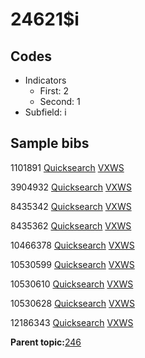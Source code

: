 # 24621$i

## Codes

-   Indicators
    -   First: 2
    -   Second: 1
-   Subfield: i

## Sample bibs

1101891 [Quicksearch](https://search.library.yale.edu/catalog/1101891) [VXWS](http://prodorbis.library.yale.edu:7014/vxws/GetHoldingsService?bibId=1101891)

3904932 [Quicksearch](https://search.library.yale.edu/catalog/3904932) [VXWS](http://prodorbis.library.yale.edu:7014/vxws/GetHoldingsService?bibId=3904932)

8435342 [Quicksearch](https://search.library.yale.edu/catalog/8435342) [VXWS](http://prodorbis.library.yale.edu:7014/vxws/GetHoldingsService?bibId=8435342)

8435362 [Quicksearch](https://search.library.yale.edu/catalog/8435362) [VXWS](http://prodorbis.library.yale.edu:7014/vxws/GetHoldingsService?bibId=8435362)

10466378 [Quicksearch](https://search.library.yale.edu/catalog/10466378) [VXWS](http://prodorbis.library.yale.edu:7014/vxws/GetHoldingsService?bibId=10466378)

10530599 [Quicksearch](https://search.library.yale.edu/catalog/10530599) [VXWS](http://prodorbis.library.yale.edu:7014/vxws/GetHoldingsService?bibId=10530599)

10530610 [Quicksearch](https://search.library.yale.edu/catalog/10530610) [VXWS](http://prodorbis.library.yale.edu:7014/vxws/GetHoldingsService?bibId=10530610)

10530628 [Quicksearch](https://search.library.yale.edu/catalog/10530628) [VXWS](http://prodorbis.library.yale.edu:7014/vxws/GetHoldingsService?bibId=10530628)

12186343 [Quicksearch](https://search.library.yale.edu/catalog/12186343) [VXWS](http://prodorbis.library.yale.edu:7014/vxws/GetHoldingsService?bibId=12186343)

**Parent topic:**[246](../../tags/246/246.md)

